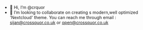 - 👋 Hi, I’m @crquor
- 💞️ I’m looking to collaborate on creating s modern,well optimized 'Nextcloud' theme.
You can reach me through email : sijan@crossquor.co.uk or open@crossquor.co.uk
